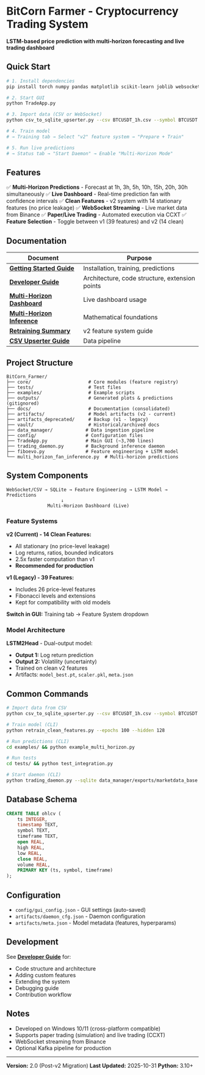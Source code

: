 # BitCorn Farmer - Cryptocurrency Trading System

**LSTM-based price prediction with multi-horizon forecasting and live trading dashboard**

## Quick Start

```bash
# 1. Install dependencies
pip install torch numpy pandas matplotlib scikit-learn joblib websocket-client

# 2. Start GUI
python TradeApp.py

# 3. Import data (CSV or WebSocket)
python csv_to_sqlite_upserter.py --csv BTCUSDT_1h.csv --symbol BTCUSDT --timeframe 1h

# 4. Train model
# → Training tab → Select "v2" feature system → "Prepare + Train"

# 5. Run live predictions
# → Status tab → "Start Daemon" → Enable "Multi-Horizon Mode"
```

## Features

✅ **Multi-Horizon Predictions** - Forecast at 1h, 3h, 5h, 10h, 15h, 20h, 30h simultaneously
✅ **Live Dashboard** - Real-time prediction fan with confidence intervals
✅ **Clean Features** - v2 system with 14 stationary features (no price leakage)
✅ **WebSocket Streaming** - Live market data from Binance
✅ **Paper/Live Trading** - Automated execution via CCXT
✅ **Feature Selection** - Toggle between v1 (39 features) and v2 (14 clean)

## Documentation

| Document | Purpose |
|----------|---------|
| **[Getting Started Guide](docs/GETTING_STARTED.md)** | Installation, training, predictions |
| **[Developer Guide](docs/DEVELOPER_GUIDE.md)** | Architecture, code structure, extension points |
| **[Multi-Horizon Dashboard](docs/MULTI_HORIZON_DASHBOARD.md)** | Live dashboard usage |
| **[Multi-Horizon Inference](MULTI_HORIZON_INFERENCE.md)** | Mathematical foundations |
| **[Retraining Summary](RETRAINING_SUMMARY.md)** | v2 feature system guide |
| **[CSV Upserter Guide](CSV_UPSERTER_GUIDE.md)** | Data pipeline |

## Project Structure

```
BitCorn_Farmer/
├── core/                     # Core modules (feature registry)
├── tests/                    # Test files
├── examples/                 # Example scripts
├── outputs/                  # Generated plots & predictions (gitignored)
├── docs/                     # Documentation (consolidated)
├── artifacts/                # Model artifacts (v2 - current)
├── artifacts_deprecated/     # Backup (v1 - legacy)
├── vault/                    # Historical/archived docs
├── data_manager/            # Data ingestion pipeline
├── config/                  # Configuration files
├── TradeApp.py              # Main GUI (~3,700 lines)
├── trading_daemon.py        # Background inference daemon
├── fiboevo.py               # Feature engineering + LSTM model
└── multi_horizon_fan_inference.py  # Multi-horizon predictions
```

## System Components

```
WebSocket/CSV → SQLite → Feature Engineering → LSTM Model → Predictions
                    ↓
               Multi-Horizon Dashboard (Live)
```

### Feature Systems

**v2 (Current) - 14 Clean Features:**
- All stationary (no price-level leakage)
- Log returns, ratios, bounded indicators
- 2.5x faster computation than v1
- **Recommended for production**

**v1 (Legacy) - 39 Features:**
- Includes 26 price-level features
- Fibonacci levels and extensions
- Kept for compatibility with old models

**Switch in GUI:** Training tab → Feature System dropdown

### Model Architecture

**LSTM2Head** - Dual-output model:
- **Output 1:** Log return prediction
- **Output 2:** Volatility (uncertainty)
- Trained on clean v2 features
- Artifacts: `model_best.pt`, `scaler.pkl`, `meta.json`

## Common Commands

```bash
# Import data from CSV
python csv_to_sqlite_upserter.py --csv BTCUSDT_1h.csv --symbol BTCUSDT --timeframe 1h

# Train model (CLI)
python retrain_clean_features.py --epochs 100 --hidden 128

# Run predictions (CLI)
cd examples/ && python example_multi_horizon.py

# Run tests
cd tests/ && python test_integration.py

# Start daemon (CLI)
python trading_daemon.py --sqlite data_manager/exports/marketdata_base.db --paper
```

## Database Schema

```sql
CREATE TABLE ohlcv (
    ts INTEGER,
    timestamp TEXT,
    symbol TEXT,
    timeframe TEXT,
    open REAL,
    high REAL,
    low REAL,
    close REAL,
    volume REAL,
    PRIMARY KEY (ts, symbol, timeframe)
);
```

## Configuration

- `config/gui_config.json` - GUI settings (auto-saved)
- `artifacts/daemon_cfg.json` - Daemon configuration
- `artifacts/meta.json` - Model metadata (features, hyperparams)

## Development

See **[Developer Guide](docs/DEVELOPER_GUIDE.md)** for:
- Code structure and architecture
- Adding custom features
- Extending the system
- Debugging guide
- Contribution workflow

## Notes

- Developed on Windows 10/11 (cross-platform compatible)
- Supports paper trading (simulation) and live trading (CCXT)
- WebSocket streaming from Binance
- Optional Kafka pipeline for production

---

**Version:** 2.0 (Post-v2 Migration)
**Last Updated:** 2025-10-31
**Python:** 3.10+
